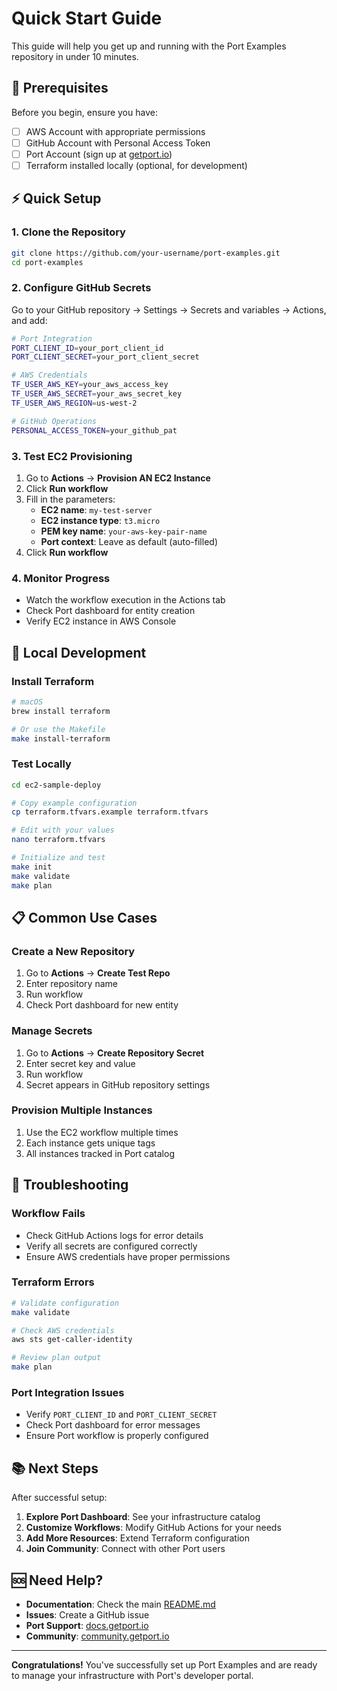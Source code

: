 # Quick Start Guide

This guide will help you get up and running with the Port Examples repository in under 10 minutes.

## 🚀 Prerequisites

Before you begin, ensure you have:

- [ ] AWS Account with appropriate permissions
- [ ] GitHub Account with Personal Access Token
- [ ] Port Account (sign up at [getport.io](https://getport.io/))
- [ ] Terraform installed locally (optional, for development)

## ⚡ Quick Setup

### 1. Clone the Repository

```bash
git clone https://github.com/your-username/port-examples.git
cd port-examples
```

### 2. Configure GitHub Secrets

Go to your GitHub repository → Settings → Secrets and variables → Actions, and add:

```bash
# Port Integration
PORT_CLIENT_ID=your_port_client_id
PORT_CLIENT_SECRET=your_port_client_secret

# AWS Credentials
TF_USER_AWS_KEY=your_aws_access_key
TF_USER_AWS_SECRET=your_aws_secret_key
TF_USER_AWS_REGION=us-west-2

# GitHub Operations
PERSONAL_ACCESS_TOKEN=your_github_pat
```

### 3. Test EC2 Provisioning

1. Go to **Actions** → **Provision AN EC2 Instance**
2. Click **Run workflow**
3. Fill in the parameters:
   - **EC2 name**: `my-test-server`
   - **EC2 instance type**: `t3.micro`
   - **PEM key name**: `your-aws-key-pair-name`
   - **Port context**: Leave as default (auto-filled)
4. Click **Run workflow**

### 4. Monitor Progress

- Watch the workflow execution in the Actions tab
- Check Port dashboard for entity creation
- Verify EC2 instance in AWS Console

## 🔧 Local Development

### Install Terraform

```bash
# macOS
brew install terraform

# Or use the Makefile
make install-terraform
```

### Test Locally

```bash
cd ec2-sample-deploy

# Copy example configuration
cp terraform.tfvars.example terraform.tfvars

# Edit with your values
nano terraform.tfvars

# Initialize and test
make init
make validate
make plan
```

## 📋 Common Use Cases

### Create a New Repository

1. Go to **Actions** → **Create Test Repo**
2. Enter repository name
3. Run workflow
4. Check Port dashboard for new entity

### Manage Secrets

1. Go to **Actions** → **Create Repository Secret**
2. Enter secret key and value
3. Run workflow
4. Secret appears in GitHub repository settings

### Provision Multiple Instances

1. Use the EC2 workflow multiple times
2. Each instance gets unique tags
3. All instances tracked in Port catalog

## 🐛 Troubleshooting

### Workflow Fails

- Check GitHub Actions logs for error details
- Verify all secrets are configured correctly
- Ensure AWS credentials have proper permissions

### Terraform Errors

```bash
# Validate configuration
make validate

# Check AWS credentials
aws sts get-caller-identity

# Review plan output
make plan
```

### Port Integration Issues

- Verify `PORT_CLIENT_ID` and `PORT_CLIENT_SECRET`
- Check Port dashboard for error messages
- Ensure Port workflow is properly configured

## 📚 Next Steps

After successful setup:

1. **Explore Port Dashboard**: See your infrastructure catalog
2. **Customize Workflows**: Modify GitHub Actions for your needs
3. **Add More Resources**: Extend Terraform configuration
4. **Join Community**: Connect with other Port users

## 🆘 Need Help?

- **Documentation**: Check the main [README.md](README.md)
- **Issues**: Create a GitHub issue
- **Port Support**: [docs.getport.io](https://docs.getport.io/)
- **Community**: [community.getport.io](https://community.getport.io/)

---

**Congratulations!** You've successfully set up Port Examples and are ready to manage your infrastructure with Port's developer portal.
